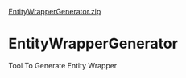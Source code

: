 [EntityWrapperGenerator.zip](https://github.com/ganeshwalanj/EntityWrapperGenerator/files/9930978/EntityWrapperGenerator.zip)
# EntityWrapperGenerator
Tool To Generate Entity Wrapper
